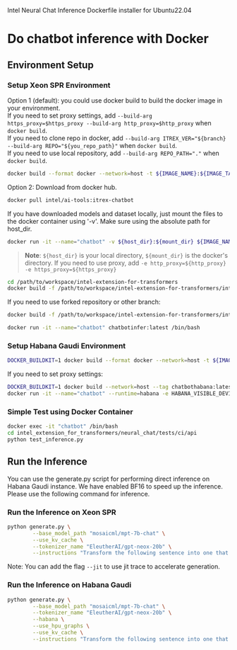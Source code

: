 Intel Neural Chat Inference Dockerfile installer for Ubuntu22.04

# Do chatbot inference with Docker

## Environment Setup

### Setup Xeon SPR Environment
Option 1 (default): you could use docker build to build the docker image in your environment.  
If you need to set proxy settings, add `--build-arg https_proxy=$https_proxy --build-arg http_proxy=$http_proxy` when `docker build`.  
If you need to clone repo in docker, add `--build-arg ITREX_VER="${branch} --build-arg REPO="${you_repo_path}"` when `docker build`.  
If you need to use local repository, add `--build-arg REPO_PATH="."` when `docker build`.


```bash
docker build --format docker --network=host -t ${IMAGE_NAME}:${IMAGE_TAG}  ./ -f /path/to/workspace/intel-extension-for-transformers/intel_extension_for_transformers/neural_chat/docker/Dockerfile  --target cpu
```

Option 2: Download from docker hub.
```bash
docker pull intel/ai-tools:itrex-chatbot 
```

If you have downloaded models and dataset locally, just mount the files to the docker container using '-v'. Make sure using the absolute path for host_dir.
```bash
docker run -it --name="chatbot" -v ${host_dir}:${mount_dir} ${IMAGE_NAME}:${IMAGE_TAG}
```

>**Note**: `${host_dir}` is your local directory, `${mount_dir}` is the docker's directory. If you need to use proxy, add `-e http_proxy=${http_proxy} -e https_proxy=${https_proxy}`

```bash
cd /path/to/workspace/intel-extension-for-transformers
docker build -f /path/to/workspace/intel-extension-for-transformers/intel_extension_for_transformers/neural_chat/docker/Dockerfile  --build-arg REPO_PATH="." -t chatbotinfer:latest . --target cpu
```

If you need to use forked repository or other branch:

```bash
docker build -f /path/to/workspace/intel-extension-for-transformers/intel_extension_for_transformers/neural_chat/docker/Dockerfile --build-arg REPO=<forked_repository> --build-arg ITREX_VER=<your_branch_name> -t chatbotinfer:latest . --target cpu
```

```bash
docker run -it --name="chatbot" chatbotinfer:latest /bin/bash
```


### Setup Habana Gaudi Environment
```bash
DOCKER_BUILDKIT=1 docker build --format docker --network=host -t ${IMAGE_NAME}:${IMAGE_TAG}  ./ -f Dockerfile  --target hpu --build-arg BASE_NAME="base-installer-ubuntu22.04" --build-arg ARTIFACTORY_URL="vault.habana.ai" --build-arg VERSION="1.13.0" --build-arg REVISION="463" --build-arg PT_VERSION="2.2.0" --build-arg OS_NUMBER="2204"
```

If you need to set proxy settings:

```bash
DOCKER_BUILDKIT=1 docker build --network=host --tag chatbothabana:latest  --build-arg https_proxy=$https_proxy --build-arg http_proxy=$http_proxy  ./ -f /path/to/workspace/intel-extension-for-transformers/intel_extension_for_transformers/neural_chat/docker/Dockerfile  --target hpu
docker run -it --name="chatbot" --runtime=habana -e HABANA_VISIBLE_DEVICES=all -e OMPI_MCA_btl_vader_single_copy_mechanism=none --cap-add=sys_nice --net=host --ipc=host ${IMAGE_NAME}:${IMAGE_TAG} 
```

### Simple Test using Docker Container
```bash
docker exec -it "chatbot" /bin/bash
cd intel_extension_for_transformers/neural_chat/tests/ci/api
python test_inference.py

```


## Run the Inference
You can use the generate.py script for performing direct inference on Habana Gaudi instance. We have enabled BF16 to speed up the inference. Please use the following command for inference.

### Run the Inference on Xeon SPR
```bash
python generate.py \
        --base_model_path "mosaicml/mpt-7b-chat" \
        --use_kv_cache \
        --tokenizer_name "EleutherAI/gpt-neox-20b" \
        --instructions "Transform the following sentence into one that shows contrast. The tree is rotten."
```

Note: You can add the flag `--jit` to use jit trace to accelerate generation.

### Run the Inference on Habana Gaudi
```bash
python generate.py \
        --base_model_path "mosaicml/mpt-7b-chat" \
        --tokenizer_name "EleutherAI/gpt-neox-20b" \
        --habana \
        --use_hpu_graphs \
        --use_kv_cache \
        --instructions "Transform the following sentence into one that shows contrast. The tree is rotten."
```
